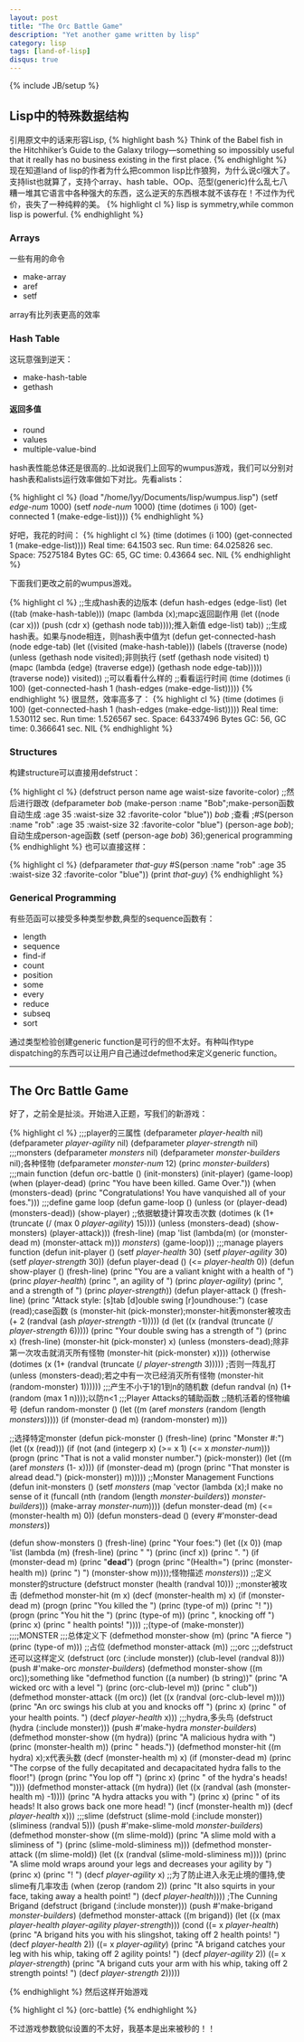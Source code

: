 ```yaml
---
layout: post
title: "The Orc Battle Game"
description: "Yet another game written by lisp"
category: lisp
tags: [land-of-lisp]
disqus: true
---
```

{% include JB/setup %}

## Lisp中的特殊数据结构

引用原文中的话来形容Lisp,
{% highlight bash %}
Think of the Babel fish in the Hitchhiker’s Guide to the Galaxy trilogy—something 
so impossibly useful that it really has no business existing in the first place.
{% endhighlight %}
现在知道land of lisp的作者为什么把common lisp比作狼狗，为什么说cl强大了。支持list也就算了，支持个array、hash table、OOp、范型(generic)什么乱七八糟一堆其它语言中各种强大的东西，这么逆天的东西根本就不该存在！不过作为代价，丧失了一种纯粹的美。
{% highlight cl %}
lisp is symmetry,while common lisp is powerful.
{% endhighlight %}

### Arrays

一些有用的命令

- make-array
- aref
- setf

array有比列表更高的效率

### Hash Table

这玩意强到逆天：

- make-hash-table
- gethash

#### 返回多值

- round
- values
- multiple-value-bind

hash表性能总体还是很高的..比如说我们上回写的wumpus游戏，我们可以分别对hash表和alists运行效率做如下对比。先看alists：

{% highlight cl %}
(load "/home/lyy/Documents/lisp/wumpus.lisp")
(setf *edge-num* 1000)
(setf *node-num* 1000)
(time (dotimes (i 100) (get-connected 1 (make-edge-list))))
{% endhighlight %}

好吧，我花的时间：
{% highlight cl %}
(time (dotimes (i 100) (get-connected 1 (make-edge-list))))
Real time: 64.1503 sec.
Run time: 64.025826 sec.
Space: 75275184 Bytes
GC: 65, GC time: 0.43664 sec.
NIL
{% endhighlight %}

下面我们更改之前的wumpus游戏。

{% highlight cl %}
;;生成hash表的边版本
(defun hash-edges (edge-list)
  (let ((tab (make-hash-table)))
    (mapc (lambda (x);mapc返回副作用
            (let ((node (car x)))
              (push (cdr x) (gethash node tab))));推入新值
          edge-list)
    tab))
;;生成hash表。如果与node相连，则hash表中值为t
(defun get-connected-hash (node edge-tab)
  (let ((visited (make-hash-table)))
    (labels ((traverse (node)
               (unless (gethash node visited);非则执行
                 (setf (gethash node visited) t)
                 (mapc (lambda (edge)
                         (traverse edge))
                       (gethash node edge-tab)))))
      (traverse node))
    visited))
;;可以看看什么样的
;;看看运行时间
(time (dotimes (i 100)
        (get-connected-hash 1 (hash-edges (make-edge-list)))))
{% endhighlight %}
很显然，效率高多了：
{% highlight cl %}
(time (dotimes (i 100)
        (get-connected-hash 1 (hash-edges (make-edge-list)))))
Real time: 1.530112 sec.
Run time: 1.526567 sec.
Space: 64337496 Bytes
GC: 56, GC time: 0.366641 sec.
NIL
{% endhighlight %}

### Structures

构建structure可以直接用defstruct：

{% highlight cl %}
(defstruct person
  name
  age
  waist-size
  favorite-color)
;;然后进行跟改
(defparameter *bob* (make-person :name "Bob";make-person函数自动生成
                                 :age 35
                                 :waist-size 32
                                 :favorite-color "blue"))
*bob* ;查看
;#S(person :name "rob" :age 35 :waist-size 32 :favorite-color "blue")
(person-age *bob*);自动生成person-age函数
(setf (person-age *bob*) 36);generical programming
{% endhighlight %}
也可以直接这样：

{% highlight cl %}
(defparameter *that-guy* #S(person :name "rob" :age 35 :waist-size 32
                                   :favorite-color "blue"))
(print *that-guy*) 
{% endhighlight %}

### Generical Programming

有些范函可以接受多种类型参数,典型的sequence函数有：

- length
- sequence
- find-if
- count
- position
- some
- every
- reduce
- subseq
- sort

通过类型检验创建generic function是可行的但不太好。有种叫作type dispatching的东西可以让用户自己通过defmethod来定义generic function。

***

## The Orc Battle Game

好了，之前全是扯淡。开始进入正题，写我们的新游戏：

{% highlight cl %}
;;;player的三属性
(defparameter *player-health* nil)
(defparameter *player-agility* nil)
(defparameter *player-strength* nil)
;;;monsters
(defparameter *monsters* nil)
(defparameter *monster-builders* nil);各种怪物
(defparameter *monster-num* 12)
(princ *monster-builders*) 
;;;main function
(defun orc-battle ()
  (init-monsters)
  (init-player)
  (game-loop)
  (when (player-dead)
    (princ "You have been killed. Game Over."))
  (when (monsters-dead)
    (princ "Congratulations! You have vanquished all of your foes.")))
;;;define game loop
(defun game-loop ()
  (unless (or (player-dead) (monsters-dead))
    (show-player)
  ;;依据敏捷计算攻击次数
    (dotimes (k (1+ (truncate (/ (max 0 *player-agility*) 15))))
      (unless (monsters-dead)
        (show-monsters)
        (player-attack)))
    (fresh-line)
    (map 'list
         (lambda(m)
           (or (monster-dead m) (monster-attack m)))
         *monsters*)
    (game-loop)))
;;;manage players function
(defun init-player ()
  (setf *player-health* 30)
  (setf *player-agility* 30)
  (setf *player-strength* 30))
(defun player-dead ()
  (<= *player-health* 0))
(defun show-player ()
  (fresh-line)
  (princ "You are a valiant knight with a health of ")
  (princ *player-health*)
  (princ ", an agility of ")
  (princ *player-agility*)
  (princ ", and a strength of ")
  (princ *player-strength*))
(defun player-attack ()
  (fresh-line)
  (princ "Attack style: [s]tab [d]ouble swing [r]oundhouse:")
  (case (read);case函数
    (s (monster-hit (pick-monster);monster-hit表monster被攻击
                    (+ 2 (randval (ash *player-strength* -1)))))
    (d (let ((x (randval (truncate (/ *player-strength* 6)))))
         (princ "Your double swing has a strength of ")
         (princ x)
         (fresh-line)
         (monster-hit (pick-monster) x)
         (unless (monsters-dead);除非第一次攻击就消灭所有怪物
           (monster-hit (pick-monster) x))))
    (otherwise (dotimes (x (1+ (randval (truncate (/ *player-strength* 3)))))
;否则一阵乱打
                 (unless (monsters-dead);若之中有一次已经消灭所有怪物
                   (monster-hit (random-monster) 1))))))
;;;产生不小于1的1到n的随机数
(defun randval (n)
  (1+ (random (max 1 n))));以防n<1
;;;Player Attacks的辅助函数
;;随机活着的怪物编号
(defun random-monster ()
  (let ((m (aref *monsters* (random (length *monsters*)))))
    (if (monster-dead m)
      (random-monster)
      m)))

;;选择特定monster
(defun pick-monster ()
  (fresh-line)
  (princ "Monster #:")
  (let ((x (read)))
    (if (not (and (integerp x) (>= x 1) (<= x *monster-num*)))
      (progn (princ "That is not a valid monster number.")
             (pick-monster))
      (let ((m (aref *monsters* (1- x))))
        (if (monster-dead m)
          (progn (princ "That monster is alread dead.")
                 (pick-monster))
          m)))))
;;Monster Management Functions
(defun init-monsters ()
  (setf *monsters*
        (map 'vector
             (lambda (x);I make no sense of it
               (funcall (nth (random (length *monster-builders*))
                             *monster-builders*)))
             (make-array *monster-num*))))
(defun monster-dead (m)
  (<= (monster-health m) 0))
(defun monsters-dead ()
  (every #'monster-dead *monsters*))

(defun show-monsters ()
  (fresh-line)
  (princ "Your foes:")
  (let ((x 0))
    (map 'list
         (lambda (m)
           (fresh-line)
           (princ "     ")
           (princ (incf x))
           (princ ". ")
           (if (monster-dead m)
             (princ "**dead**")
             (progn (princ "(Health=")
                    (princ (monster-health m))
                    (princ ") ")
                    (monster-show m))));怪物描述
                  *monsters*)))
;;定义monster的structure
(defstruct monster (health (randval 10)))
;;monster被攻击
(defmethod monster-hit (m x)
  (decf (monster-health m) x)
  (if (monster-dead m)
    (progn (princ "You killed the ")
           (princ (type-of m))
           (princ "! "))
    (progn (princ "You hit the ")
           (princ (type-of m))
           (princ ", knocking off ")
           (princ x)
           (princ " health points! "))))
;;(type-of (make-monster))
;;;;MONSTER
;;;总体定义下
(defmethod monster-show (m)
  (princ "A fierce ")
  (princ (type-of m)))
;;占位
(defmethod monster-attack (m))
;;;orc
;;;defstruct还可以这样定义
(defstruct (orc (:include monster)) (club-level (randval 8)))
(push #'make-orc *monster-builders*)
(defmethod monster-show ((m orc));something like "defmethod function ((a number) (b string))"
  (princ "A wicked orc with a level ")
  (princ (orc-club-level m))
  (princ " club"))
(defmethod monster-attack ((m orc))
  (let ((x (randval (orc-club-level m))))
    (princ "An orc swings his club at you and knocks off ")
    (princ x)
    (princ " of your health points. ")
    (decf *player-health* x)))
;;;hydra,多头鸟
(defstruct (hydra (:include monster)))
(push #'make-hydra *monster-builders*)
(defmethod monster-show ((m hydra))
  (princ "A malicious hydra with ")
  (princ (monster-health m))
  (princ " heads."))
(defmethod monster-hit ((m hydra) x);x代表头数
  (decf (monster-health m) x)
  (if (monster-dead m)
    (princ "The corpse of the fully decapitated and decapacitated hydra
           falls to the floor!")
    (progn (princ "You lop off ")
           (princ x)
           (princ " of the hydra's heads! "))))
(defmethod monster-attack ((m hydra))
  (let ((x (randval (ash (monster-health m) -1))))
    (princ "A hydra attacks you with ")
    (princ x)
    (princ " of its heads! It also grows back one more head! ")
    (incf (monster-health m))
    (decf *player-health* x)))
;;;slime
(defstruct (slime-mold (:include monster)) (sliminess (randval 5)))
(push #'make-slime-mold *monster-builders*)
(defmethod monster-show ((m slime-mold))
  (princ "A slime mold with a sliminess of ")
  (princ (slime-mold-sliminess m)))
(defmethod monster-attack ((m slime-mold))
  (let ((x (randval (slime-mold-sliminess m))))
    (princ "A slime mold wraps around your legs and decreases your agility
           by ")
    (princ x)
    (princ "! ")
    (decf *player-agility* x)
    ;;为了防止进入永无止境的僵持,使slime有几率攻击
    (when (zerop (random 2))
      (princ "It also squirts in your face, taking away a health point! ")
      (decf *player-health*))))
;The Cunning Brigand
(defstruct (brigand (:include monster)))
(push #'make-brigand *monster-builders*)
(defmethod monster-attack ((m brigand))
  (let ((x (max *player-health* *player-agility* *player-strength*)))
    (cond ((= x *player-health*)
           (princ "A brigand hits you with his slingshot, taking off 2 health
                  points! ")
                  (decf *player-health* 2))
          ((= x *player-agility*)
           (princ "A brigand catches your leg with his whip, taking off 2
                  agility points! ")
           (decf *player-agility* 2))
          ((= x *player-strength*)
           (princ "A brigand cuts your arm with his whip, taking off 2
                  strength points! ")
           (decf *player-strength* 2)))))

{% endhighlight %}
然后这样开始游戏

{% highlight cl %}
(orc-battle)
{% endhighlight %}

不过游戏参数貌似设置的不太好，我基本是出来被秒的！！

